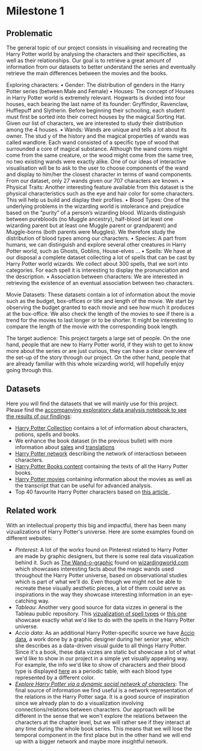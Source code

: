 # Milestone 1

## Problematic 

The general topic of our project consists in visualising and recreating the Harry Potter world by analysing the characters and their specificities, as well as their relationships.
Our goal is to retrieve a great amount of information from our datasets to better understand the series and eventually retrieve the main differences between the movies and the books. 

Exploring characters:
•	Gender: The distribution of genders in the Harry Potter series (between Male and Female)
•	Houses: The concept of Houses in Harry Potter world is extremely relevant. Hogwarts is divided into four houses, each bearing the last name of its founder: Gryffindor, Ravenclaw, Hufflepuff and Slytherin. Before beginning their schooling, each student must first be sorted into their correct houses by the magical Sorting Hat. 
Given our list of characters, we are interested to study their distribution among the 4 houses. 
•	Wands: Wands are unique and tells a lot about its owner. The stud
y of the history and the magical properties of wands was called wandlore. Each wand consisted of a specific type of wood that surrounded a core of magical substance. Although the wand cores might come from the same creature, or the wood might come from the same tree, no two existing wands were exactly alike. 
One of our ideas of interactive visualisation will be to ask to the user to choose components of the wand and display to him/her the closest character in terms of wand components. From our dataset, only 27 wands given our 707 characters are known.
•	Physical Traits: Another interesting feature available from this dataset is the physical characteristics such as the eye and hair color for some characters. This will help us build and display their profiles. 
•	Blood Types: One of the underlying problems in the wizarding world is intolerance and prejudice based on the “purity” of a person’s wizarding blood. Wizards distinguish between purebloods (no Muggle ancestry), half-blood (at least one wizarding parent but at least one Muggle parent or grandparent) and Muggle-borns (both parents were Muggles).
We therefore study the distribution of blood types among our characters.
•	Species: A part from humans, we can distinguish and explore several other creatures in Harry Potter world, such as Ghosts, Goblins, House-elves …
•	Spells: We have at our disposal a complete dataset collecting a lot of spells that can be cast by Harry Potter world wizards. We collect about 300 spells, that we sort into categories. For each spell it is interesting to display the pronunciation and the description.
•	Association between characters: We are interested in retrieving the existence of an eventual association between two characters. 

Movie Datasets: These datasets contain a lot of information about the movie such as the budget, box-offices or title and length of the movie. 
We start by observing the budget granted to each movie and see how much it produces at the box-office. We also check the length of the movies to see if there is a trend for the movies to last longer or to be shorter. It might be interesting to compare the length of the movie with the corresponding book length.

The target audience: This project targets a large set of people. On the one hand, people that are new to Harry Potter world, if they wish to get to know more about the series or are just curious, they can have a clear overview of the set-up of the story through our project.
On the other hand, people that are already familiar with this whole wizarding world, will hopefully enjoy going through this. 






## Datasets
Here you will find the datasets that we will mainly use for this project. Please find the [accompanying exploratory data analysis notebook to see the results of our findings](../python/exploratory_data_analysis.ipynb):
- [Harry Potter Collection](https://github.com/theDavidBarton/the-harry-potter-database) contains a lot of information about characters, potions, spells and books. 
- We enhance the book dataset (in the previous bullet) with more information about [sales](https://en.wikipedia.org/wiki/List_of_best-selling_books) and [translations](https://en.wikipedia.org/wiki/Harry_Potter_in_translation)
- [Harry Potter network](https://github.com/dpmartin42/Networks/tree/master/Harry%20Potter) describing the network of interactiosn between characters.
- [Harry Potter Books content](https://github.com/formcept/whiteboard/tree/master/nbviewer/notebooks/data/harrypotter) containing the texts of all the Harry Potter books. 
- [Harry Potter movies](https://www.kaggle.com/kornflex/harry-potter-movies-dataset) containing information about the movies as well as the transcript that can be useful for advanced analysis.
- Top 40 favourite Harry Potter characters based on [this article ](https://www.theguardian.com/childrens-books-site/2011/aug/30/snape-favourite-harry-potter-character).

## Related work
With an intellectual property this big and impactful, there has been many vizualizations of Harry Potter's universe. Here are some examples found on different websites:
- *Pinterest*: A lot of the works found on Pinterest related to Harry Potter are made by graphic designers, but there is some real data visualization behind it.
Such as [The Wand-o-graphic](https://images.ctfassets.net/bxd3o8b291gf/4hqdYyVVMQsyGYUCaYuiqg/ba61eb8c4b224718eed93e6b2acb0725/Wand_Infographic_Full.jpg) found on [wizardingworld.com](https://www.wizardingworld.com/features/the-great-wand-o-graphic) which showcases interesting facts about the magic wands used throughout the Harry Potter universe, based on observational studies which is part of what we'll do. 
Even though we might not be able to recreate these visually aesthetic pieces, a lot of them could serve as inspirations in the way they showcase interesting information in an eye-catching way.
- *Tableau*: Another very good source for data vizzes in general is the Tableau public repository. This [vizualization of spell types](https://public.tableau.com/app/profile/julie.sauvageau/viz/HarryPotterSpells_0/HarryPotterSpells) or [this one](https://public.tableau.com/app/profile/skybjohnson/viz/TheSpellsofHarryPotter/HarryPotterSpells) showcase exactly what we'd like to do with the spells in the Harry Potter universe.
- *Accio data*: As an additional Harry Potter-specific source we have [Accio data](https://www.storybench.org/created-accio-data-data-driven-visual-guide-things-harry-potter/), a work done by a graphic designer during her senior year, which she describes as a data-driven visual guide to all things Harry Potter. Since it's a book, these data vizzes are static but showcase a lot of what we'd like to show in our project in a simple yet visually appealing way. For example, the info we'd like to show of characters and their blood type is displayed [here](https://www.storybench.org/wp-content/uploads/2018/06/accio4.png) as a periodic table, with each blood type represented by a different color. 
- *[Explore Harry Potter via a dynamic social network of characters](https://towardsdatascience.com/explore-harry-potter-via-a-dynamic-social-network-of-characters-f5bed9a39f01)*: The final source of information we find useful is a network representation of the relations in the Harry Potter saga. It is a good source of inspiration since we already plan to do a visualization involving connections/relations between characters. Our approach will be different in the sense that we won't explore the relations between the characters at the chapter level, but we will rather see if they interact at any time during the whole book series. This means that we will lose the temporal component in the first place but in the other hand we will end up with a bigger network and maybe more insightful network. 
